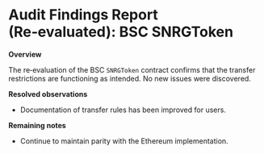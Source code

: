 # Audit Findings Report (Re‑evaluated): BSC SNRGToken

**Overview**

The re‑evaluation of the BSC `SNRGToken` contract confirms that the transfer restrictions are functioning as intended.  No new issues were discovered.

**Resolved observations**

- Documentation of transfer rules has been improved for users.

**Remaining notes**

- Continue to maintain parity with the Ethereum implementation.